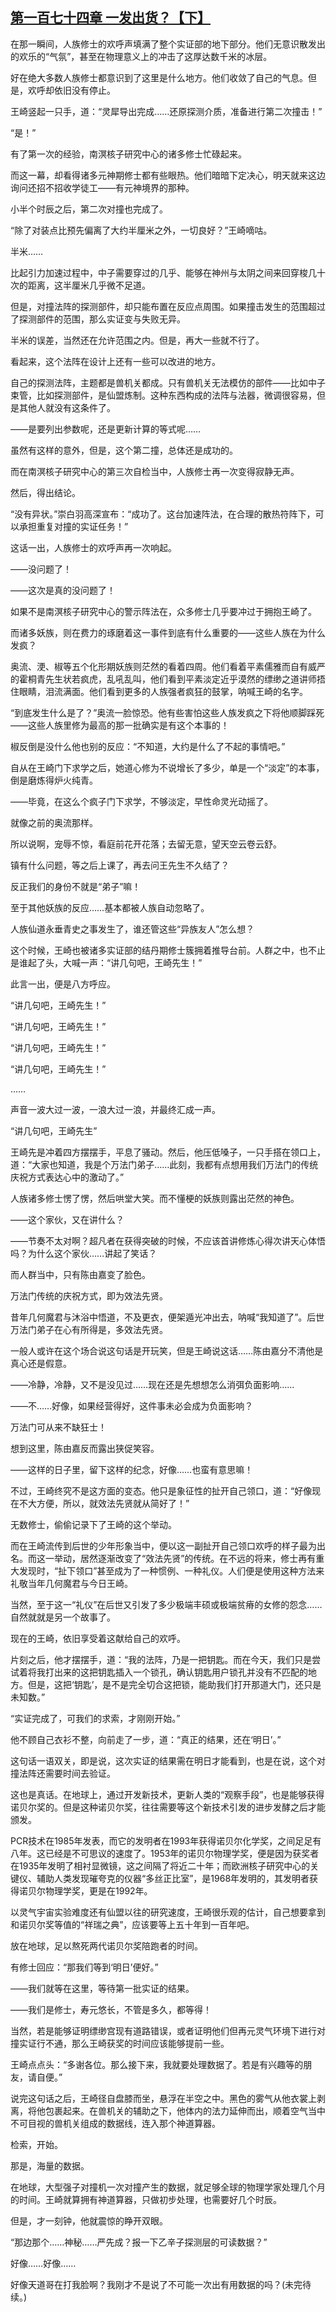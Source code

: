 ## [第一百七十四章 一发出货？【下】](https://www.xxbiquge.com/11_11207/9151678.html)


  在那一瞬间，人族修士的欢呼声填满了整个实证部的地下部分。他们无意识散发出的欢乐的“气氛”，甚至在物理意义上的冲击了这厚达数千米的冰层。

  好在绝大多数人族修士都意识到了这里是什么地方。他们收敛了自己的气息。但是，欢呼却依旧没有停止。

  王崎竖起一只手，道：“灵犀导出完成……还原探测介质，准备进行第二次撞击！”

  “是！”

  有了第一次的经验，南溟核子研究中心的诸多修士忙碌起来。

  而这一幕，却看得诸多元神期修士都有些眼热。他们暗暗下定决心，明天就来这边询问还招不招收学徒工——有元神境界的那种。

  小半个时辰之后，第二次对撞也完成了。

  “除了对装点比预先偏离了大约半厘米之外，一切良好？”王崎嘀咕。

  半米……

  比起引力加速过程中，中子需要穿过的几乎、能够在神州与太阴之间来回穿梭几十次的距离，这半厘米几乎微不足道。

  但是，对撞法阵的探测部件，却只能布置在反应点周围。如果撞击发生的范围超过了探测部件的范围，那么实证变与失败无异。

  半米的误差，当然还在允许范围之内。但是，再大一些就不行了。

  看起来，这个法阵在设计上还有一些可以改进的地方。

  自己的探测法阵，主题都是兽机关都成。只有兽机关无法模仿的部件——比如中子束管，比如探测部件，是仙盟炼制。这种东西构成的法阵与法器，微调很容易，但是其他人就没有这条件了。

  ——是要列出参数呢，还是更新计算的等式呢……

  虽然有这样的意外，但是，这个第二撞，总体还是成功的。

  而在南溟核子研究中心的第三次自检当中，人族修士再一次变得寂静无声。

  然后，得出结论。

  “没有异状。”崇白羽高深宣布：“成功了。这台加速阵法，在合理的散热符阵下，可以承担重复对撞的实证任务！”

  这话一出，人族修士的欢呼声再一次响起。

  ——没问题了！

  ——这次是真的没问题了！

  如果不是南溟核子研究中心的警示阵法在，众多修士几乎要冲过于拥抱王崎了。

  而诸多妖族，则在费力的琢磨着这一事件到底有什么重要的——这些人族在为什么发疯？

  奥流、浭、椒等五个化形期妖族则茫然的看着四周。他们看着平素儒雅而自有威严的霍桐青先生状若疯虎，乱吼乱叫，他们看到平素淡定近乎漠然的缥缈之道讲师捂住眼睛，泪流满面。他们看到更多的人族强者疯狂的鼓掌，呐喊王崎的名字。

  “到底发生什么是了？”奥流一脸惊恐。他有些害怕这些人族发疯之下将他顺脚踩死——这些人族里修为最高的那一批确实是有这个本事的！

  椒反倒是没什么他也别的反应：“不知道，大约是什么了不起的事情吧。”

  自从在王崎门下求学之后，她道心修为不说增长了多少，单是一个“淡定”的本事，倒是磨炼得炉火纯青。

  ——毕竟，在这么个疯子门下求学，不够淡定，早性命灵光动摇了。

  就像之前的奥流那样。

  所以说啊，宠辱不惊，看庭前花开花落；去留无意，望天空云卷云舒。

  镇有什么问题，等之后上课了，再去问王先生不久结了？

  反正我们的身份不就是“弟子”嘛！

  至于其他妖族的反应……基本都被人族自动忽略了。

  人族仙道永垂青史之事发生了，谁还管这些“异族友人”怎么想？

  这个时候，王崎也被诸多实证部的结丹期修士簇拥着推导台前。人群之中，也不止是谁起了头，大喊一声：“讲几句吧，王崎先生！”

  此言一出，便是八方呼应。

  “讲几句吧，王崎先生！”

  “讲几句吧，王崎先生！”

  “讲几句吧，王崎先生！”

  “讲几句吧，王崎先生！”

  ……

  声音一波大过一波，一浪大过一浪，并最终汇成一声。

  “讲几句吧，王崎先生”

  王崎先是冲着四方摆摆手，平息了骚动。然后，他压低嗓子，一只手搭在领口上，道：“大家也知道，我是个万法门弟子……此刻，我都有点想用我们万法门的传统庆祝方式表达心中的激动了。”

  人族诸多修士愣了愣，然后哄堂大笑。而不懂梗的妖族则露出茫然的神色。

  ——这个家伙，又在讲什么？

  ——节奏不太对啊？超凡者在获得突破的时候，不应该首讲修炼心得次讲天心体悟吗？为什么这个家伙……讲起了笑话？

  而人群当中，只有陈由嘉变了脸色。

  万法门传统的庆祝方式，即为效法先贤。

  昔年几何魔君与沐浴中悟道，不及更衣，便架遁光冲出去，呐喊“我知道了”。后世万法门弟子在心有所得是，多效法先贤。

  一般人或许在这个场合说这句话是开玩笑，但是王崎说这话……陈由嘉分不清他是真心还是假意。

  ——冷静，冷静，又不是没见过……现在还是先想想怎么消弭负面影响……

  ——不……好像，如果经营得好，这件事未必会成为负面影响？

  万法门可从来不缺狂士！

  想到这里，陈由嘉反而露出狭促笑容。

  ——这样的日子里，留下这样的纪念，好像……也蛮有意思嘛！

  不过，王崎终究不是这方面的变态。他只是象征性的扯开自己领口，道：“好像现在不大方便，所以，就效法先贤就从简好了！”

  无数修士，偷偷记录下了王崎的这个举动。

  而在王崎流传到后世的少年形象当中，便以这一副扯开自己领口欢呼的样子最为出名。而这一举动，居然逐渐改变了“效法先贤”的传统。在不远的将来，修士再有重大发现时，“扯下领口”甚至成为了一种惯例、一种礼仪。人们便是使用这种方法来礼敬当年几何魔君与今日王崎。

  当然，至于这一“礼仪”在后世又引发了多少极端丰硕或极端贫瘠的女修的怨念……自然就就是另一个故事了。

  现在的王崎，依旧享受着这献给自己的欢呼。

  片刻之后，他才摆摆手，道：“我的法阵，乃是一把钥匙。而在今天，我们只是尝试着将我打出来的这把钥匙插入一个锁孔，确认钥匙用户锁孔并没有不匹配的地方。但是，这把‘钥匙’，是不是完全切合这把锁，能助我们打开那道大门，还只是未知数。”

  “实证完成了，可我们的求索，才刚刚开始。”

  他不顾自己衣衫不整，向前走了一步，道：“真正的结果，还在‘明日’。”

  这句话一语双关，即是说，这次实证的结果需在明日才能看到，也是在说，这个对撞法阵还需要时间去验证。

  这也是真话。在地球上，通过开发新技术，更新人类的“观察手段”，也是能够获得诺贝尔奖的。但是这种诺贝尔奖，往往需要等这个新技术引发的进步发酵之后才能颁发。

  PCR技术在1985年发表，而它的发明者在1993年获得诺贝尔化学奖，之间足足有八年。这已经是不可思议的速度了。1953年的诺贝尔物理学奖，便是因为获奖者在1935年发明了相衬显微镜，这之间隔了将近二十年；而欧洲核子研究中心的关键仪、辅助人类发现璀夸克的仪器“多丝正比室”，是1968年发明的，其发明者获得诺贝尔物理学奖，更是在1992年。

  以灵气宇宙实验难度还有仙盟以往的研究速度，王崎很乐观的估计，自己想要拿到和诺贝尔奖等值的“祥瑞之典”，应该要等上五十年到一百年吧。

  放在地球，足以熬死两代诺贝尔奖陪跑者的时间。

  有修士回应：“那我们等到‘明日’便好。”

  ——我们就等在这里，等待第一批实证的结果。

  ——我们是修士，寿元悠长，不管是多久，都等得！

  当然，若是能够证明缥缈宫现有道路错误，或者证明他们但再元灵气环境下进行对撞实证行不通，那么王崎获奖的时间应该能够提前一些。

  王崎点点头：“多谢各位。那么接下来，我就要处理数据了。若是有兴趣等的朋友，请自便。”

  说完这句话之后，王崎径自盘膝而坐，悬浮在半空之中。黑色的雾气从他衣裳上剥离，将他包裹起来。在兽机关的辅助之下，他体内的法力延伸而出，顺着空气当中不可目视的兽机关组成的数据线，连入那个神道算器。

  检索，开始。

  那是，海量的数据。

  在地球，大型强子对撞机一次对撞产生的数据，就足够全球的物理学家处理几个月的时间。王崎就算拥有神道算器，只做初步处理，也需要好几个时辰。

  但是，才一刻钟，他就震惊的睁开双眼。

  “那边那个……神秘……严先成？报一下乙辛子探测层的可读数据？”

  好像……好像……

  好像天道哥在打我脸啊？我刚才不是说了不可能一次出有用数据的吗？(未完待续。)
